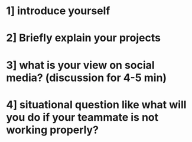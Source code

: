 # 1]  introduce yourself
# 2] Briefly explain your projects
# 3] what is your view on social media? (discussion for 4-5 min)
# 4] situational question like what will you do if your teammate is not working properly?